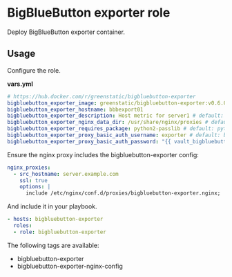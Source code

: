 # BigBlueButton exporter role

Deploy BigBlueButton exporter container.

## Usage

Configure the role.

**vars.yml**

```yml
# https://hub.docker.com/r/greenstatic/bigbluebutton-exporter
bigbluebutton_exporter_image: greenstatic/bigbluebutton-exporter:v0.6.0
bigbluebutton_exporter_hostname: bbbexport01
bigbluebutton_exporter_description: Host metric for server1 # default: BigBlueButton exporter
bigbluebutton_exporter_nginx_data_dir: /usr/share/nginx/proxies # default: "{{ nginx_data_dir }}/proxies"
bigbluebutton_exporter_requires_package: python2-passlib # default: python3-passlib
bigbluebutton_exporter_proxy_basic_auth_username: exporter # default: bigbluebutton-exporter
bigbluebutton_exporter_proxy_basic_auth_password: "{{ vault_bigbluebutton_exporter_proxy_basic_auth_password }}"
```

Ensure the nginx proxy includes the bigbluebutton-exporter config:

```yml
nginx_proxies:
  - src_hostname: server.example.com
    ssl: true
    options: |
      include /etc/nginx/conf.d/proxies/bigbluebutton-exporter.nginx;
```

And include it in your playbook.

```yml
- hosts: bigbluebutton-exporter
  roles:
  - role: bigbluebutton-exporter
```

The following tags are available:

* bigbluebutton-exporter
* bigbluebutton-exporter-nginx-config
